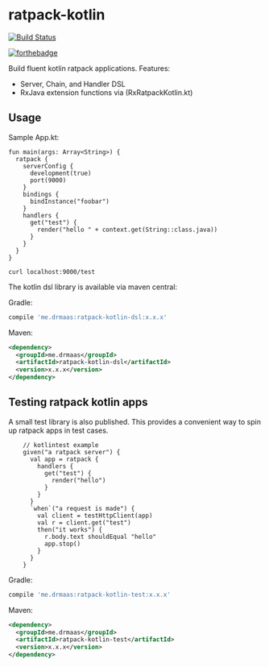 # ratpack-kotlin

[![Build Status](https://travis-ci.org/drmaas/ratpack-kotlin.svg?branch=master)](https://travis-ci.org/drmaas/ratpack-kotlin)

[![forthebadge](https://forthebadge.com/images/badges/uses-badges.svg)](https://forthebadge.com)

Build fluent kotlin ratpack applications. Features:
* Server, Chain, and Handler DSL
* RxJava extension functions via (RxRatpackKotlin.kt)

## Usage

Sample App.kt:
```
fun main(args: Array<String>) {
  ratpack {
    serverConfig {
      development(true)
      port(9000)
    }
    bindings {
      bindInstance("foobar")
    }
    handlers {
      get("test") {
        render("hello " + context.get(String::class.java))
      }
    }
  }
}
```
```
curl localhost:9000/test
```

The kotlin dsl library is available via maven central:

Gradle:

```groovy
compile 'me.drmaas:ratpack-kotlin-dsl:x.x.x'
```

Maven:

```xml
<dependency>
  <groupId>me.drmaas</groupId>
  <artifactId>ratpack-kotlin-dsl</artifactId>
  <version>x.x.x</version>
</dependency>
```

## Testing ratpack kotlin apps

A small test library is also published. This provides a convenient way to spin up ratpack apps in test cases.
```
    // kotlintest example
    given("a ratpack server") {
      val app = ratpack {
        handlers {
          get("test") {
            render("hello")
          }
        }
      }
      `when`("a request is made") {
        val client = testHttpClient(app)
        val r = client.get("test")
        then("it works") {
          r.body.text shouldEqual "hello"
          app.stop()
        }
      }
    }
```

Gradle:

```groovy
compile 'me.drmaas:ratpack-kotlin-test:x.x.x'
```

Maven:

```xml
<dependency>
  <groupId>me.drmaas</groupId>
  <artifactId>ratpack-kotlin-test</artifactId>
  <version>x.x.x</version>
</dependency>
```
